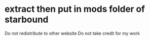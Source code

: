 # extract then put in mods folder of starbound
Do not redistribute to other website
Do not take credit for my work

